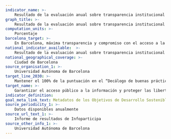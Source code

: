 ```yaml
---
indicator_name: >-
    Resultado de la evaluación anual sobre transparencia institucional elaborada por el equipo Infoparticipa de la UAB
graph_title: >-
    Resultado de la evaluación anual sobre transparencia institucional elaborada por el equipo Infoparticipa de la UAB
computation_units: >-
    Porcentaje
barcelona_target: >-
    En Barcelona, máxima transparencia y compromiso con el acceso a la información
national_indicator_available:  >-
    Resultado de la evaluación anual sobre transparencia institucional elaborada por el equipo Infoparticipa de la UAB
national_geographical_coverage: >-
    Ciudad de Barcelona
source_organisation_1: >-
    Universidad Autónoma de Barcelona
target_line_2030: >-
    Mantener el 100% de la puntuación en el “Decálogo de buenas prácticas de la comunicación local pública”, de Infoparticipa
target_name: >-
    Garantizar el acceso público a la información y proteger las libertades fundamentales, de conformidad con las leyes nacionales y los acuerdos internacionales
indicator_definition:
goal_meta_link_text: Metadatos de los Objetivos de Desarrollo Sostenible de las Naciones Unidas (pdf 894kB)
source_periodicity_1: >-
    Datos disponibles anualmente
source_url_text_1: >-
    Informe de resultados de Infoparticipa
source_other_info_1: >-
    Universidad Autónoma de Barcelona
---
```

